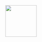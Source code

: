 <div id="header" align="center">
  <img src="https://media.giphy.com/media/M9gbBd9nbDrOTu1Mqx/giphy.gif](https://media.giphy.com/media/5k5vZwRFZR5aZeniqb/giphy.gif" width="100"/>
</div>
